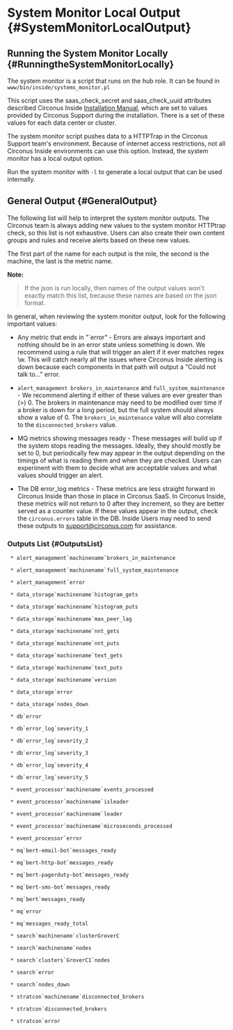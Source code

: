 # System Monitor Local Output {#SystemMonitorLocalOutput}


## Running the System Monitor Locally {#RunningtheSystemMonitorLocally}
The system monitor is a script that runs on the hub role. It can be found in `www/bin/inside/systems_monitor.pl`

This script uses the saas_check_secret and saas_check_uuid attributes described Circonus Inside [Installation Manual](https://login.circonus.com/resources/docs/inside/InstallGeneral.html#Top-LevelAttributes), which are set to values provided by Circonus Support during the installation. There is a set of these values for each data center or cluster.

The system monitor script pushes data to a HTTPTrap in the Circonus Support team's environment. Because of internet access restrictions, not all Circonus Inside environments can use this option. Instead, the system monitor has a local output option. 

Run the system monitor with `-l` to generate a local output that can be used internally.


## General Output {#GeneralOutput}
The following list will help to interpret the system monitor outputs. The Circonus team is always adding new values to the system monitor HTTPtrap check, so this list is not exhaustive. Users can also create their own content groups and rules and receive alerts based on these new values.

The first part of the name for each output is the role, the second is the machine, the last is the metric name.

**Note:**
> If the json is run locally, then names of the output values won't exactly match this list, because these names are based on the json format.

In general, when reviewing the system monitor output, look for the following important values:

 * Any metric that ends in "`error" - Errors are always important and nothing should be in an error state unless something is down.  We recommend using a rule that will trigger an alert if it ever matches regex \w. This will catch nearly all the issues where Circonus Inside alerting is down because each components in that path will output a "Could not talk to..." error.

 * `alert_management brokers_in_maintenance` and `full_system_maintenance` - We recommend alerting if either of these values are ever greater than (>) 0. The brokers in maintenance may need to be modified over time if a broker is down for a long period, but the full system should always show a value of 0. The `brokers_in_maintenance` value will also correlate to the `disconnected_brokers` value.

 * MQ metrics showing messages ready - These messages will build up if the system stops reading the messages. Ideally, they should mostly be set to 0, but periodically few may appear in the output depending on the timings of what is reading them and when they are checked. Users can experiment with them to decide what are acceptable values and what values should trigger an alert.

 * The DB error_log metrics - These metrics are less straight forward in Circonus Inside than those in place in Circonus SaaS. In Circonus Inside, these metrics will not return to 0 after they increment, so they are better served as a counter value. If these values appear in the output, check the `circonus.errors` table in the DB. Inside Users may need to send these outputs to support@circonus.com for assistance.


### Outputs List {#OutputsList}
```
 * alert_management`machinename`brokers_in_maintenance

 * alert_management`machinename`full_system_maintenance

 * alert_management`error

 * data_storage`machinename`histogram_gets

 * data_storage`machinename`histogram_puts

 * data_storage`machinename`max_peer_lag

 * data_storage`machinename`nnt_gets

 * data_storage`machinename`nnt_puts

 * data_storage`machinename`text_gets

 * data_storage`machinename`text_puts

 * data_storage`machinename`version

 * data_storage`error

 * data_storage`nodes_down

 * db`error

 * db`error_log`severity_1

 * db`error_log`severity_2

 * db`error_log`severity_3

 * db`error_log`severity_4

 * db`error_log`severity_5

 * event_processor`machinename`events_processed

 * event_processor`machinename`isleader

 * event_processor`machinename`leader

 * event_processor`machinename`microseconds_processed

 * event_processor`error

 * mq`bert-email-bot`messages_ready

 * mq`bert-http-bot`messages_ready

 * mq`bert-pagerduty-bot`messages_ready

 * mq`bert-sms-bot`messages_ready

 * mq`bert`messages_ready

 * mq`error

 * mq`messages_ready_total

 * search`machinename`clusterGroverC

 * search`machinename`nodes

 * search`clusters`GroverC1`nodes

 * search`error

 * search`nodes_down

 * stratcon`machinename`disconnected_brokers

 * stratcon`disconnected_brokers

 * stratcon`error
```
